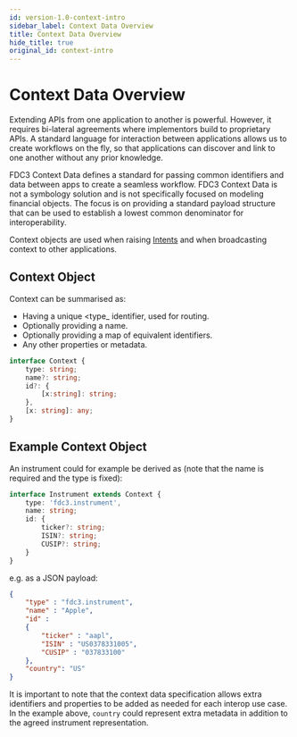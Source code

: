 ```yaml
---
id: version-1.0-context-intro
sidebar_label: Context Data Overview
title: Context Data Overview
hide_title: true
original_id: context-intro
---
```


# Context Data Overview
Extending APIs from one application to another is powerful. However, it requires bi-lateral agreements where implementors build to proprietary APIs. A standard language for interaction between applications allows us to create workflows on the fly, so that applications can discover and link to one another without any prior knowledge.  

FDC3 Context Data defines a standard for passing common identifiers and data between apps to create a seamless workflow. FDC3 Context Data is not a symbology solution and is not specifically focused on modeling financial objects. The focus is on providing a standard payload structure that can be used to establish a lowest common denominator for interoperability.

Context objects are used when raising [Intents](intents-intro) and when broadcasting context to other applications.

## Context Object

Context can be summarised as:
* Having a unique <type_ identifier, used for routing.
* Optionally providing a name.
* Optionally providing a map of equivalent identifiers.
* Any other properties or metadata.
```typescript
interface Context {
    type: string;
    name?: string;
    id?: {
        [x:string]: string;
    },
    [x: string]: any;
}
```
## Example Context Object

An instrument could for example be derived as (note that the name is required and the type is fixed):

```typescript
interface Instrument extends Context {
    type: 'fdc3.instrument',
    name: string;
    id: {
        ticker?: string;
        ISIN?: string;
        CUSIP?: string;
    }
}
```

e.g. as a JSON payload:

```json
{
    "type" : "fdc3.instrument",
    "name" : "Apple",
    "id" : 
    {  
        "ticker" : "aapl",
        "ISIN" : "US0378331005",
        "CUSIP" : "037833100"
    },
    "country": "US"
}
```
 It is important to note that the context data specification allows extra identifiers and properties to be added as needed for each interop use case. In the example above, `country` could represent extra metadata in addition to the agreed instrument representation.
